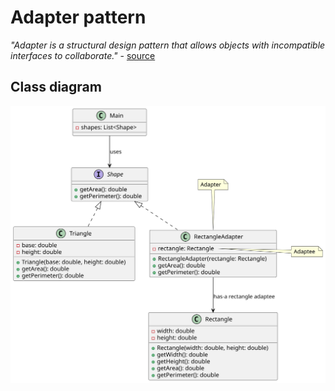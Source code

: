 # Adapter pattern

*"Adapter is a structural design pattern that allows objects with incompatible interfaces to collaborate."* - [source](https://refactoring.guru/design-patterns/adapter)

## Class diagram

![class-diagram](class-diagram.svg)
